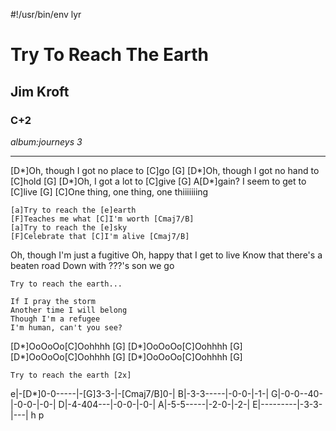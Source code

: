 #!/usr/bin/env lyr
# Try To Reach The Earth
## Jim Kroft
### C+2

*album:journeys 3*

---

[D*]Oh, though I got no place to [C]go [G]
[D*]Oh, though I got no hand to [C]hold [G]
[D*]Oh, I got a lot to [C]give [G]
A[D*]gain? I seem to get to [C]live [G]
[C]One thing, one thing, one thiiiiiiing

    [a]Try to reach the [e]earth
    [F]Teaches me what [C]I'm worth [Cmaj7/B]
    [a]Try to reach the [e]sky
    [F]Celebrate that [C]I'm alive [Cmaj7/B]

Oh, though I'm just a fugitive
Oh, happy that I get to live
Know that there's a beaten road
Down with ???'s son we go

    Try to reach the earth...

    If I pray the storm
    Another time I will belong
    Though I'm a refugee
    I'm human, can't you see?

[D*]OoOoOo[C]Oohhhh [G]
[D*]OoOoOo[C]Oohhhh [G]
[D*]OoOoOo[C]Oohhhh [G]
[D*]OoOoOo[C]Oohhhh [G]

    Try to reach the earth [2x]


e|-[D*]0-0-----|-[G]3-3-|-[Cmaj7/B]0-|
B|-3-3-----|-0-0-|-1-|
G|-0-0--40-|-0-0-|-0-|
D|-4-404---|-0-0-|-0-|
A|-5-5-----|-2-0-|-2-|
E|---------|-3-3-|---|
      h p